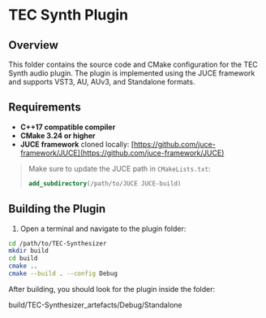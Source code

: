 # TEC Synth Plugin

## Overview

This folder contains the source code and CMake configuration for the TEC Synth audio plugin. The plugin is implemented using the JUCE framework and supports VST3, AU, AUv3, and Standalone formats.

## Requirements

- **C++17 compatible compiler**
- **CMake 3.24 or higher**
- **JUCE framework** cloned locally: [https://github.com/juce-framework/JUCE](https://github.com/juce-framework/JUCE)

> Make sure to update the JUCE path in `CMakeLists.txt`:
>
> ```cmake
> add_subdirectory(/path/to/JUCE JUCE-build)
> ```

## Building the Plugin

1. Open a terminal and navigate to the plugin folder:

```bash
cd /path/to/TEC-Synthesizer
mkdir build
cd build
cmake ..
cmake --build . --config Debug
```
After building, you should look for the plugin inside the folder:

build/TEC-Synthesizer_artefacts/Debug/Standalone
